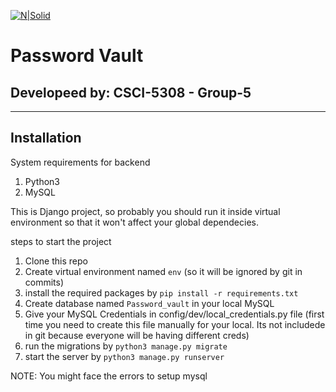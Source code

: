 
[![N|Solid](https://bit.ly/3saYbUd)]()
# Password Vault
## Developeed by: CSCI-5308 - Group-5

----
Installation
---
System requirements for backend

1. Python3
2. MySQL

This is Django project, so probably you should run it inside virtual environment so that it won't affect your global dependecies. 

steps to start the project 
1. Clone this repo
2. Create virtual environment named `env` (so it will be ignored by git in commits)
3. install the required packages by `pip install -r requirements.txt`
4. Create database named `Password_vault` in your local MySQL
5. Give your MySQL Credentials in config/dev/local_credentials.py file (first time you need to create this file manually for your local. Its not includede in git because everyone will be having different creds)
6. run the migrations by `python3 manage.py migrate`
7. start the server by `python3 manage.py runserver`

NOTE: You might face the errors to setup mysql